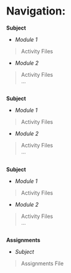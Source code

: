 # Navigation:

**Subject**
- *Module 1* <br />
> Activity Files <br />
- *Module 2* <br />
> Activity Files <br />
> ... <br />
## 

**Subject**
- *Module 1* <br />
> Activity Files <br />
- *Module 2* <br />
> Activity Files <br />
> ... <br />
## 

**Subject**
- *Module 1* <br />
> Activity Files <br />
- *Module 2* <br />
> Activity Files <br />
> ... <br />
## 

**Assignments**
- *Subject* <br />
> Assignments File